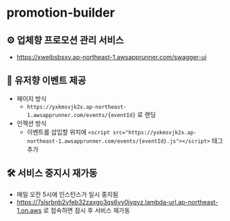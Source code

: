 # promotion-builder

## ⚙️ 업체향 프로모션 관리 서비스

- https://xwejbsbsxv.ap-northeast-1.awsapprunner.com/swagger-ui

## 📔 유저향 이벤트 제공

- 페이지 방식
  - `https://yxkmsvjk2x.ap-northeast-1.awsapprunner.com/events/{eventId}` 로 랜딩
- 인젝션 방식
  - 이벤트를 삽입할 위치에 `<script src="https://yxkmsvjk2x.ap-northeast-1.awsapprunner.com/events/{eventId}.js"></script>` 태그 추가

## 🛠️ 서비스 중지시 재가동

- 매일 오전 5시에 인스턴스가 일시 중지됨
- https://7slsrbnb2vfeb32zaxgo3qs6yy0jyqyz.lambda-url.ap-northeast-1.on.aws 로 접속하면 잠시 후 서비스 재가동
